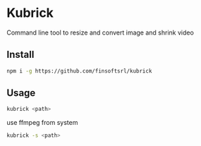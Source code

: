 # Kubrick

Command line tool to resize and convert image and shrink video

## Install
```sh
npm i -g https://github.com/finsoftsrl/kubrick
```

## Usage
```sh
kubrick <path>
```
use ffmpeg from system
```sh
kubrick -s <path>
```
